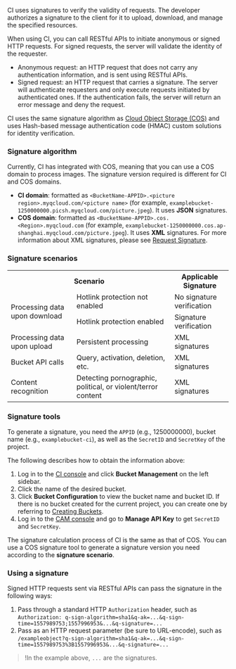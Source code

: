 CI uses signatures to verify the validity of requests. The developer authorizes a signature to the client for it to upload, download, and manage the specified resources.

When using CI, you can call RESTful APIs to initiate anonymous or signed HTTP requests. For signed requests, the server will validate the identity of the requester.

- Anonymous request: an HTTP request that does not carry any authentication information, and is sent using RESTful APIs.
- Signed request: an HTTP request that carries a signature. The server will authenticate requesters and only execute requests initiated by authenticated ones. If the authentication fails, the server will return an error message and deny the request.

CI uses the same signature algorithm as [Cloud Object Storage (COS)](https://intl.cloud.tencent.com/zh/document/product/436) and uses Hash-based message authentication code (HMAC) custom solutions for identity verification.

### Signature algorithm

Currently, CI has integrated with COS, meaning that you can use a COS domain to process images. The signature version required is different for CI and COS domains.

- **CI domain**: formatted as `<BucketName-APPID>.<picture region>.myqcloud.com/<picture name>` (for example, `examplebucket-1250000000.picsh.myqcloud.com/picture.jpeg`). It uses **JSON** signatures.
- **COS domain**: formatted as `<BucketName-APPID>.cos.<Region>.myqcloud.com` (for example, `examplebucket-1250000000.cos.ap-shanghai.myqcloud.com/picture.jpeg`). It uses **XML** signatures. For more information about XML signatures, please see [Request Signature](https://intl.cloud.tencent.com/document/product/436/7778).

### Signature scenarios

<table>
   <tr>
      <th colspan="2">Scenario</th>
      <th>Applicable Signature</th>
   </tr>
   <tr>
      <td rowspan=2>Processing data upon download</td>
      <td>Hotlink protection not enabled</td>
      <td>No signature verification</td>
   </tr>
   <tr>
      <td>Hotlink protection enabled</td>
      <td>Signature verification</td>
   </tr>
   <tr>
      <td>Processing data upon upload</td>
      <td>Persistent processing</td>
      <td>XML signatures</td>
   </tr>
   <tr>
      <td>Bucket API calls </td>
      <td>Query, activation, deletion, etc.</td>
      <td>XML signatures</td>
   </tr>
   <tr>
      <td>Content recognition</td>
      <td>Detecting pornographic, political, or violent/terror content</td>
      <td>XML signatures</td>
   </tr>
</table>


### Signature tools

To generate a signature, you need the `APPID` (e.g., 1250000000), bucket name (e.g., `examplebucket-ci`), as well as the `SecretID` and `SecretKey` of the project.

The following describes how to obtain the information above:
1. Log in to the [CI console](https://console.cloud.tencent.com/ci/index) and click **Bucket Management** on the left sidebar.
2. Click the name of the desired bucket.
3. Click **Bucket Configuration** to view the bucket name and bucket ID. If there is no bucket created for the current project, you can create one by referring to [Creating Buckets](https://intl.cloud.tencent.com/document/product/1045/33436).
3. Log in to the [CAM console](https://console.cloud.tencent.com/cam/capi) and go to **Manage API Key** to get `SecretID` and `SecretKey`.



The signature calculation process of CI is the same as that of COS. You can use a COS signature tool to generate a signature version you need according to the **signature scenario**.


### Using a signature

Signed HTTP requests sent via RESTful APIs can pass the signature in the following ways:

1. Pass through a standard HTTP `Authorization` header, such as `Authorization: q-sign-algorithm=sha1&q-ak=...&q-sign-time=1557989753;1557996953&...&q-signature=...`
2. Pass as an HTTP request parameter (be sure to URL-encode), such as `/exampleobject?q-sign-algorithm=sha1&q-ak=...&q-sign-time=1557989753%3B1557996953&...&q-signature=...`


>!In the example above, `...` are the signatures.



